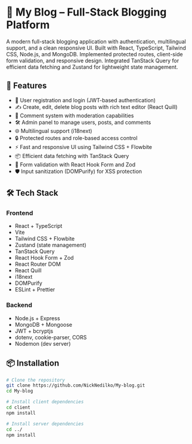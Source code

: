 # 📝 My Blog – Full-Stack Blogging Platform

A modern full-stack blogging application with authentication, multilingual support, and a clean responsive UI. Built with React, TypeScript, Tailwind CSS, Node.js, and MongoDB.
Implemented protected routes, client-side form validation, and responsive design. Integrated TanStack Query for efficient data fetching and Zustand for lightweight state management.

## 🚀 Features

- 🔐 User registration and login (JWT-based authentication)
- ✍️ Create, edit, delete blog posts with rich text editor (React Quill)
- 💬 Comment system with moderation capabilities
- 🛠️ Admin panel to manage users, posts, and comments
- 🌐 Multilingual support (i18next)
- 🔒 Protected routes and role-based access control
- ⚡ Fast and responsive UI using Tailwind CSS + Flowbite
- 📦 Efficient data fetching with TanStack Query
- 🧪 Form validation with React Hook Form and Zod
- 🛡️ Input sanitization (DOMPurify) for XSS protection

## 🛠️ Tech Stack

### Frontend
- React + TypeScript
- Vite
- Tailwind CSS + Flowbite
- Zustand (state management)
- TanStack Query
- React Hook Form + Zod
- React Router DOM
- React Quill
- i18next
- DOMPurify
- ESLint + Prettier

### Backend
- Node.js + Express
- MongoDB + Mongoose
- JWT + bcryptjs
- dotenv, cookie-parser, CORS
- Nodemon (dev server)

## 📦 Installation

```bash
# Clone the repository
git clone https://github.com/NickNedilko/My-blog.git
cd My-blog

# Install client dependencies
cd client
npm install

# Install server dependencies
cd ../
npm install
